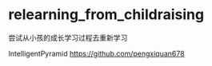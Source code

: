 # relearning_from_childraising
尝试从小孩的成长学习过程去重新学习

IntelligentPyramid
https://github.com/pengxiquan678
